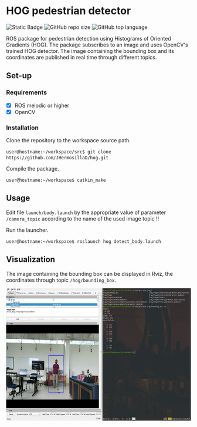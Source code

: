 # HOG pedestrian detector
![Static Badge](https://img.shields.io/badge/ros%20-%20noetic%20-blue) ![GitHub repo size](https://img.shields.io/github/repo-size/jhermosillad/hog)
 ![GitHub top language](https://img.shields.io/github/languages/top/jhermosillad/hog) 

ROS package for pedestrian detection using Histograms of Oriented Gradients (HOG). The package subscribes to an image and uses OpenCV's trained HOG detector. The image containing the bounding box and its coordinates are published in real time through different topics.
## Set-up
### Requirements
- [x] ROS melodic or higher
- [x] OpenCV
### Installation
Clone the repository to the workspace source path.
```
user@hostname:~/workspace/src$ git clone https://github.com/JHermosillaD/hog.git
```
Compile the package.
```
user@hostname:~/workspace$ catkin_make
```
## Usage
Edit file `launch/body.launch` by the appropriate value of parameter `/camera_topic` according to the name of the used image topic :bangbang:

Run the launcher.
```
user@hostname:~/workspace$ roslaunch hog detect_body.launch
```
## Visualization
The image containing the bounding box can be displayed in Rviz, the coordinates through topic `/hog/bounding_box`.

<img width="605" height="360" src="/hog.png">
